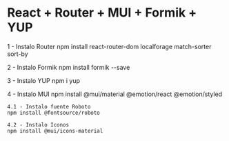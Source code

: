 # React + Router + MUI + Formik + YUP

1 - Instalo Router
npm install react-router-dom localforage match-sorter sort-by

2 - Instalo Formik
npm install formik --save

3 - Instalo YUP
npm i yup

4 - Instalo MUI
npm install @mui/material @emotion/react @emotion/styled

    4.1 - Instalo fuente Roboto
    npm install @fontsource/roboto

    4.2 - Instalo Iconos
    npm install @mui/icons-material
    